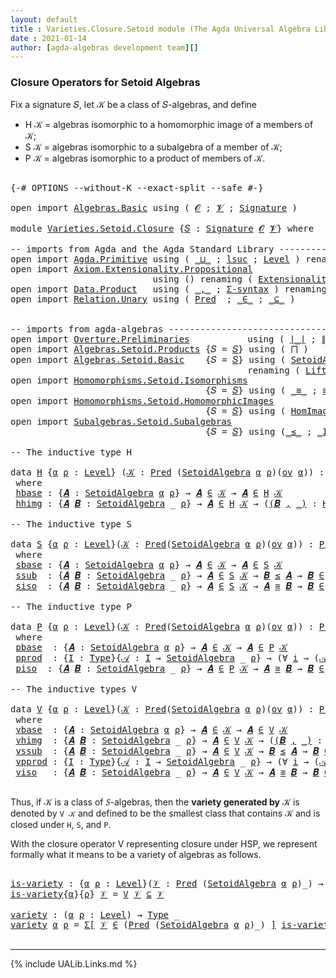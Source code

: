 ```yaml
---
layout: default
title : Varieties.Closure.Setoid module (The Agda Universal Algebra Library)
date : 2021-01-14
author: [agda-algebras development team][]
---
```


### Closure Operators for Setoid Algebras

Fix a signature 𝑆, let 𝒦 be a class of 𝑆-algebras, and define

* H 𝒦 = algebras isomorphic to a homomorphic image of a members of 𝒦;
* S 𝒦 = algebras isomorphic to a subalgebra of a member of 𝒦;
* P 𝒦 = algebras isomorphic to a product of members of 𝒦.


<pre class="Agda">

<a id="476" class="Symbol">{-#</a> <a id="480" class="Keyword">OPTIONS</a> <a id="488" class="Pragma">--without-K</a> <a id="500" class="Pragma">--exact-split</a> <a id="514" class="Pragma">--safe</a> <a id="521" class="Symbol">#-}</a>

<a id="526" class="Keyword">open</a> <a id="531" class="Keyword">import</a> <a id="538" href="Algebras.Basic.html" class="Module">Algebras.Basic</a> <a id="553" class="Keyword">using</a> <a id="559" class="Symbol">(</a> <a id="561" href="Algebras.Basic.html#1210" class="Generalizable">𝓞</a> <a id="563" class="Symbol">;</a> <a id="565" href="Algebras.Basic.html#1212" class="Generalizable">𝓥</a> <a id="567" class="Symbol">;</a> <a id="569" href="Algebras.Basic.html#3576" class="Function">Signature</a> <a id="579" class="Symbol">)</a>

<a id="582" class="Keyword">module</a> <a id="589" href="Varieties.Setoid.Closure.html" class="Module">Varieties.Setoid.Closure</a> <a id="614" class="Symbol">{</a><a id="615" href="Varieties.Setoid.Closure.html#615" class="Bound">𝑆</a> <a id="617" class="Symbol">:</a> <a id="619" href="Algebras.Basic.html#3576" class="Function">Signature</a> <a id="629" href="Algebras.Basic.html#1210" class="Generalizable">𝓞</a> <a id="631" href="Algebras.Basic.html#1212" class="Generalizable">𝓥</a><a id="632" class="Symbol">}</a> <a id="634" class="Keyword">where</a>

<a id="641" class="Comment">-- imports from Agda and the Agda Standard Library -------------------------------------------</a>
<a id="736" class="Keyword">open</a> <a id="741" class="Keyword">import</a> <a id="748" href="Agda.Primitive.html" class="Module">Agda.Primitive</a> <a id="763" class="Keyword">using</a> <a id="769" class="Symbol">(</a> <a id="771" href="Agda.Primitive.html#810" class="Primitive Operator">_⊔_</a> <a id="775" class="Symbol">;</a> <a id="777" href="Agda.Primitive.html#780" class="Primitive">lsuc</a> <a id="782" class="Symbol">;</a> <a id="784" href="Agda.Primitive.html#597" class="Postulate">Level</a> <a id="790" class="Symbol">)</a> <a id="792" class="Keyword">renaming</a> <a id="801" class="Symbol">(</a> <a id="803" href="Agda.Primitive.html#326" class="Primitive">Set</a> <a id="807" class="Symbol">to</a> <a id="810" class="Primitive">Type</a> <a id="815" class="Symbol">)</a>
<a id="817" class="Keyword">open</a> <a id="822" class="Keyword">import</a> <a id="829" href="Axiom.Extensionality.Propositional.html" class="Module">Axiom.Extensionality.Propositional</a>
                           <a id="891" class="Keyword">using</a> <a id="897" class="Symbol">()</a> <a id="900" class="Keyword">renaming</a> <a id="909" class="Symbol">(</a> <a id="911" href="Axiom.Extensionality.Propositional.html#741" class="Function">Extensionality</a> <a id="926" class="Symbol">to</a> <a id="929" class="Function">funext</a> <a id="936" class="Symbol">)</a>
<a id="938" class="Keyword">open</a> <a id="943" class="Keyword">import</a> <a id="950" href="Data.Product.html" class="Module">Data.Product</a>   <a id="965" class="Keyword">using</a> <a id="971" class="Symbol">(</a> <a id="973" href="Agda.Builtin.Sigma.html#236" class="InductiveConstructor Operator">_,_</a> <a id="977" class="Symbol">;</a> <a id="979" href="Data.Product.html#916" class="Function">Σ-syntax</a> <a id="988" class="Symbol">)</a> <a id="990" class="Keyword">renaming</a> <a id="999" class="Symbol">(</a> <a id="1001" href="Agda.Builtin.Sigma.html#252" class="Field">proj₁</a> <a id="1007" class="Symbol">to</a> <a id="1010" class="Field">fst</a> <a id="1014" class="Symbol">;</a> <a id="1016" href="Agda.Builtin.Sigma.html#264" class="Field">proj₂</a> <a id="1022" class="Symbol">to</a> <a id="1025" class="Field">snd</a> <a id="1029" class="Symbol">)</a>
<a id="1031" class="Keyword">open</a> <a id="1036" class="Keyword">import</a> <a id="1043" href="Relation.Unary.html" class="Module">Relation.Unary</a> <a id="1058" class="Keyword">using</a> <a id="1064" class="Symbol">(</a> <a id="1066" href="Relation.Unary.html#1101" class="Function">Pred</a>  <a id="1072" class="Symbol">;</a> <a id="1074" href="Relation.Unary.html#1523" class="Function Operator">_∈_</a> <a id="1078" class="Symbol">;</a> <a id="1080" href="Relation.Unary.html#1742" class="Function Operator">_⊆_</a> <a id="1084" class="Symbol">)</a>


<a id="1088" class="Comment">-- imports from agda-algebras --------------------------------------------------------------</a>
<a id="1181" class="Keyword">open</a> <a id="1186" class="Keyword">import</a> <a id="1193" href="Overture.Preliminaries.html" class="Module">Overture.Preliminaries</a>           <a id="1226" class="Keyword">using</a> <a id="1232" class="Symbol">(</a> <a id="1234" href="Overture.Preliminaries.html#4155" class="Function Operator">∣_∣</a> <a id="1238" class="Symbol">;</a> <a id="1240" href="Overture.Preliminaries.html#4193" class="Function Operator">∥_∥</a> <a id="1244" class="Symbol">)</a>
<a id="1246" class="Keyword">open</a> <a id="1251" class="Keyword">import</a> <a id="1258" href="Algebras.Setoid.Products.html" class="Module">Algebras.Setoid.Products</a> <a id="1283" class="Symbol">{</a><a id="1284" class="Argument">𝑆</a> <a id="1286" class="Symbol">=</a> <a id="1288" href="Varieties.Setoid.Closure.html#615" class="Bound">𝑆</a><a id="1289" class="Symbol">}</a> <a id="1291" class="Keyword">using</a> <a id="1297" class="Symbol">(</a> <a id="1299" href="Algebras.Setoid.Products.html#1555" class="Function">⨅</a> <a id="1301" class="Symbol">)</a>
<a id="1303" class="Keyword">open</a> <a id="1308" class="Keyword">import</a> <a id="1315" href="Algebras.Setoid.Basic.html" class="Module">Algebras.Setoid.Basic</a>    <a id="1340" class="Symbol">{</a><a id="1341" class="Argument">𝑆</a> <a id="1343" class="Symbol">=</a> <a id="1345" href="Varieties.Setoid.Closure.html#615" class="Bound">𝑆</a><a id="1346" class="Symbol">}</a> <a id="1348" class="Keyword">using</a> <a id="1354" class="Symbol">(</a> <a id="1356" href="Algebras.Setoid.Basic.html#3113" class="Record">SetoidAlgebra</a> <a id="1370" class="Symbol">;</a> <a id="1372" href="Algebras.Setoid.Basic.html#1178" class="Function">ov</a> <a id="1375" class="Symbol">)</a>
                                             <a id="1422" class="Keyword">renaming</a> <a id="1431" class="Symbol">(</a> <a id="1433" href="Algebras.Setoid.Basic.html#4353" class="Function">Lift-SetoidAlg</a> <a id="1448" class="Symbol">to</a> <a id="1451" class="Function">Lift-Alg</a> <a id="1460" class="Symbol">)</a>
<a id="1462" class="Keyword">open</a> <a id="1467" class="Keyword">import</a> <a id="1474" href="Homomorphisms.Setoid.Isomorphisms.html" class="Module">Homomorphisms.Setoid.Isomorphisms</a>
                                     <a id="1545" class="Symbol">{</a><a id="1546" class="Argument">𝑆</a> <a id="1548" class="Symbol">=</a> <a id="1550" href="Varieties.Setoid.Closure.html#615" class="Bound">𝑆</a><a id="1551" class="Symbol">}</a> <a id="1553" class="Keyword">using</a> <a id="1559" class="Symbol">(</a> <a id="1561" href="Homomorphisms.Setoid.Isomorphisms.html#2520" class="Record Operator">_≅_</a> <a id="1565" class="Symbol">;</a> <a id="1567" href="Homomorphisms.Setoid.Isomorphisms.html#3078" class="Function">≅-sym</a> <a id="1573" class="Symbol">;</a> <a id="1575" href="Homomorphisms.Setoid.Isomorphisms.html#4533" class="Function">Lift-≅</a> <a id="1582" class="Symbol">;</a> <a id="1584" href="Homomorphisms.Setoid.Isomorphisms.html#3173" class="Function">≅-trans</a> <a id="1592" class="Symbol">;</a> <a id="1594" href="Homomorphisms.Setoid.Isomorphisms.html#2980" class="Function">≅-refl</a> <a id="1601" class="Symbol">)</a>
<a id="1603" class="Keyword">open</a> <a id="1608" class="Keyword">import</a> <a id="1615" href="Homomorphisms.Setoid.HomomorphicImages.html" class="Module">Homomorphisms.Setoid.HomomorphicImages</a>
                                     <a id="1691" class="Symbol">{</a><a id="1692" class="Argument">𝑆</a> <a id="1694" class="Symbol">=</a> <a id="1696" href="Varieties.Setoid.Closure.html#615" class="Bound">𝑆</a><a id="1697" class="Symbol">}</a> <a id="1699" class="Keyword">using</a> <a id="1705" class="Symbol">(</a> <a id="1707" href="Homomorphisms.Setoid.HomomorphicImages.html#1975" class="Function">HomImages</a> <a id="1717" class="Symbol">)</a>
<a id="1719" class="Keyword">open</a> <a id="1724" class="Keyword">import</a> <a id="1731" href="Subalgebras.Setoid.Subalgebras.html" class="Module">Subalgebras.Setoid.Subalgebras</a>
                                     <a id="1799" class="Symbol">{</a><a id="1800" class="Argument">𝑆</a> <a id="1802" class="Symbol">=</a> <a id="1804" href="Varieties.Setoid.Closure.html#615" class="Bound">𝑆</a><a id="1805" class="Symbol">}</a> <a id="1807" class="Keyword">using</a> <a id="1813" class="Symbol">(</a><a id="1814" href="Subalgebras.Setoid.Subalgebras.html#1776" class="Function Operator">_≤_</a> <a id="1818" class="Symbol">;</a> <a id="1820" href="Subalgebras.Setoid.Subalgebras.html#3556" class="Function Operator">_IsSubalgebraOfClass_</a> <a id="1842" class="Symbol">;</a> <a id="1844" href="Subalgebras.Setoid.Subalgebras.html#2232" class="Function">Subalgebra</a> <a id="1855" class="Symbol">)</a>

<a id="1858" class="Comment">-- The inductive type H</a>

<a id="1883" class="Keyword">data</a> <a id="H"></a><a id="1888" href="Varieties.Setoid.Closure.html#1888" class="Datatype">H</a> <a id="1890" class="Symbol">{</a><a id="1891" href="Varieties.Setoid.Closure.html#1891" class="Bound">α</a> <a id="1893" href="Varieties.Setoid.Closure.html#1893" class="Bound">ρ</a> <a id="1895" class="Symbol">:</a> <a id="1897" href="Agda.Primitive.html#597" class="Postulate">Level</a><a id="1902" class="Symbol">}</a> <a id="1904" class="Symbol">(</a><a id="1905" href="Varieties.Setoid.Closure.html#1905" class="Bound">𝒦</a> <a id="1907" class="Symbol">:</a> <a id="1909" href="Relation.Unary.html#1101" class="Function">Pred</a> <a id="1914" class="Symbol">(</a><a id="1915" href="Algebras.Setoid.Basic.html#3113" class="Record">SetoidAlgebra</a> <a id="1929" href="Varieties.Setoid.Closure.html#1891" class="Bound">α</a> <a id="1931" href="Varieties.Setoid.Closure.html#1893" class="Bound">ρ</a><a id="1932" class="Symbol">)(</a><a id="1934" href="Algebras.Setoid.Basic.html#1178" class="Function">ov</a> <a id="1937" href="Varieties.Setoid.Closure.html#1891" class="Bound">α</a><a id="1938" class="Symbol">))</a> <a id="1941" class="Symbol">:</a> <a id="1943" href="Relation.Unary.html#1101" class="Function">Pred</a> <a id="1948" class="Symbol">(</a><a id="1949" href="Algebras.Setoid.Basic.html#3113" class="Record">SetoidAlgebra</a> <a id="1963" href="Varieties.Setoid.Closure.html#1891" class="Bound">α</a> <a id="1965" href="Varieties.Setoid.Closure.html#1893" class="Bound">ρ</a><a id="1966" class="Symbol">)</a> <a id="1968" class="Symbol">(</a><a id="1969" href="Algebras.Setoid.Basic.html#1178" class="Function">ov</a><a id="1971" class="Symbol">(</a><a id="1972" href="Varieties.Setoid.Closure.html#1891" class="Bound">α</a> <a id="1974" href="Agda.Primitive.html#810" class="Primitive Operator">⊔</a> <a id="1976" href="Varieties.Setoid.Closure.html#1893" class="Bound">ρ</a><a id="1977" class="Symbol">))</a>
 <a id="1981" class="Keyword">where</a>
 <a id="H.hbase"></a><a id="1988" href="Varieties.Setoid.Closure.html#1988" class="InductiveConstructor">hbase</a> <a id="1994" class="Symbol">:</a> <a id="1996" class="Symbol">{</a><a id="1997" href="Varieties.Setoid.Closure.html#1997" class="Bound">𝑨</a> <a id="1999" class="Symbol">:</a> <a id="2001" href="Algebras.Setoid.Basic.html#3113" class="Record">SetoidAlgebra</a> <a id="2015" href="Varieties.Setoid.Closure.html#1891" class="Bound">α</a> <a id="2017" href="Varieties.Setoid.Closure.html#1893" class="Bound">ρ</a><a id="2018" class="Symbol">}</a> <a id="2020" class="Symbol">→</a> <a id="2022" href="Varieties.Setoid.Closure.html#1997" class="Bound">𝑨</a> <a id="2024" href="Relation.Unary.html#1523" class="Function Operator">∈</a> <a id="2026" href="Varieties.Setoid.Closure.html#1905" class="Bound">𝒦</a> <a id="2028" class="Symbol">→</a> <a id="2030" href="Varieties.Setoid.Closure.html#1997" class="Bound">𝑨</a> <a id="2032" href="Relation.Unary.html#1523" class="Function Operator">∈</a> <a id="2034" href="Varieties.Setoid.Closure.html#1888" class="Datatype">H</a> <a id="2036" href="Varieties.Setoid.Closure.html#1905" class="Bound">𝒦</a>
 <a id="H.hhimg"></a><a id="2039" href="Varieties.Setoid.Closure.html#2039" class="InductiveConstructor">hhimg</a> <a id="2045" class="Symbol">:</a> <a id="2047" class="Symbol">{</a><a id="2048" href="Varieties.Setoid.Closure.html#2048" class="Bound">𝑨</a> <a id="2050" href="Varieties.Setoid.Closure.html#2050" class="Bound">𝑩</a> <a id="2052" class="Symbol">:</a> <a id="2054" href="Algebras.Setoid.Basic.html#3113" class="Record">SetoidAlgebra</a> <a id="2068" class="Symbol">_</a> <a id="2070" href="Varieties.Setoid.Closure.html#1893" class="Bound">ρ</a><a id="2071" class="Symbol">}</a> <a id="2073" class="Symbol">→</a> <a id="2075" href="Varieties.Setoid.Closure.html#2048" class="Bound">𝑨</a> <a id="2077" href="Relation.Unary.html#1523" class="Function Operator">∈</a> <a id="2079" href="Varieties.Setoid.Closure.html#1888" class="Datatype">H</a> <a id="2081" href="Varieties.Setoid.Closure.html#1905" class="Bound">𝒦</a> <a id="2083" class="Symbol">→</a> <a id="2085" class="Symbol">(</a><a id="2086" href="Varieties.Setoid.Closure.html#2086" class="Bound">(</a><a id="2087" href="Varieties.Setoid.Closure.html#2087" class="Bound">𝑩</a> <a id="2089" href="Agda.Builtin.Sigma.html#236" class="InductiveConstructor Operator">,</a> <a id="2091" href="Varieties.Setoid.Closure.html#2086" class="Bound">_)</a> <a id="2094" class="Symbol">:</a> <a id="2096" href="Homomorphisms.Setoid.HomomorphicImages.html#1975" class="Function">HomImages</a> <a id="2106" href="Varieties.Setoid.Closure.html#2048" class="Bound">𝑨</a><a id="2107" class="Symbol">)</a> <a id="2109" class="Symbol">→</a> <a id="2111" href="Varieties.Setoid.Closure.html#2087" class="Bound">𝑩</a> <a id="2113" href="Relation.Unary.html#1523" class="Function Operator">∈</a> <a id="2115" href="Varieties.Setoid.Closure.html#1888" class="Datatype">H</a> <a id="2117" href="Varieties.Setoid.Closure.html#1905" class="Bound">𝒦</a>

<a id="2120" class="Comment">-- The inductive type S</a>

<a id="2145" class="Keyword">data</a> <a id="S"></a><a id="2150" href="Varieties.Setoid.Closure.html#2150" class="Datatype">S</a> <a id="2152" class="Symbol">{</a><a id="2153" href="Varieties.Setoid.Closure.html#2153" class="Bound">α</a> <a id="2155" href="Varieties.Setoid.Closure.html#2155" class="Bound">ρ</a> <a id="2157" class="Symbol">:</a> <a id="2159" href="Agda.Primitive.html#597" class="Postulate">Level</a><a id="2164" class="Symbol">}(</a><a id="2166" href="Varieties.Setoid.Closure.html#2166" class="Bound">𝒦</a> <a id="2168" class="Symbol">:</a> <a id="2170" href="Relation.Unary.html#1101" class="Function">Pred</a><a id="2174" class="Symbol">(</a><a id="2175" href="Algebras.Setoid.Basic.html#3113" class="Record">SetoidAlgebra</a> <a id="2189" href="Varieties.Setoid.Closure.html#2153" class="Bound">α</a> <a id="2191" href="Varieties.Setoid.Closure.html#2155" class="Bound">ρ</a><a id="2192" class="Symbol">)(</a><a id="2194" href="Algebras.Setoid.Basic.html#1178" class="Function">ov</a> <a id="2197" href="Varieties.Setoid.Closure.html#2153" class="Bound">α</a><a id="2198" class="Symbol">))</a> <a id="2201" class="Symbol">:</a> <a id="2203" href="Relation.Unary.html#1101" class="Function">Pred</a><a id="2207" class="Symbol">(</a><a id="2208" href="Algebras.Setoid.Basic.html#3113" class="Record">SetoidAlgebra</a> <a id="2222" href="Varieties.Setoid.Closure.html#2153" class="Bound">α</a> <a id="2224" href="Varieties.Setoid.Closure.html#2155" class="Bound">ρ</a><a id="2225" class="Symbol">)(</a><a id="2227" href="Algebras.Setoid.Basic.html#1178" class="Function">ov</a><a id="2229" class="Symbol">(</a><a id="2230" href="Varieties.Setoid.Closure.html#2153" class="Bound">α</a> <a id="2232" href="Agda.Primitive.html#810" class="Primitive Operator">⊔</a> <a id="2234" href="Varieties.Setoid.Closure.html#2155" class="Bound">ρ</a><a id="2235" class="Symbol">))</a>
 <a id="2239" class="Keyword">where</a>
 <a id="S.sbase"></a><a id="2246" href="Varieties.Setoid.Closure.html#2246" class="InductiveConstructor">sbase</a> <a id="2252" class="Symbol">:</a> <a id="2254" class="Symbol">{</a><a id="2255" href="Varieties.Setoid.Closure.html#2255" class="Bound">𝑨</a> <a id="2257" class="Symbol">:</a> <a id="2259" href="Algebras.Setoid.Basic.html#3113" class="Record">SetoidAlgebra</a> <a id="2273" href="Varieties.Setoid.Closure.html#2153" class="Bound">α</a> <a id="2275" href="Varieties.Setoid.Closure.html#2155" class="Bound">ρ</a><a id="2276" class="Symbol">}</a> <a id="2278" class="Symbol">→</a> <a id="2280" href="Varieties.Setoid.Closure.html#2255" class="Bound">𝑨</a> <a id="2282" href="Relation.Unary.html#1523" class="Function Operator">∈</a> <a id="2284" href="Varieties.Setoid.Closure.html#2166" class="Bound">𝒦</a> <a id="2286" class="Symbol">→</a> <a id="2288" href="Varieties.Setoid.Closure.html#2255" class="Bound">𝑨</a> <a id="2290" href="Relation.Unary.html#1523" class="Function Operator">∈</a> <a id="2292" href="Varieties.Setoid.Closure.html#2150" class="Datatype">S</a> <a id="2294" href="Varieties.Setoid.Closure.html#2166" class="Bound">𝒦</a>
 <a id="S.ssub"></a><a id="2297" href="Varieties.Setoid.Closure.html#2297" class="InductiveConstructor">ssub</a>  <a id="2303" class="Symbol">:</a> <a id="2305" class="Symbol">{</a><a id="2306" href="Varieties.Setoid.Closure.html#2306" class="Bound">𝑨</a> <a id="2308" href="Varieties.Setoid.Closure.html#2308" class="Bound">𝑩</a> <a id="2310" class="Symbol">:</a> <a id="2312" href="Algebras.Setoid.Basic.html#3113" class="Record">SetoidAlgebra</a> <a id="2326" class="Symbol">_</a> <a id="2328" href="Varieties.Setoid.Closure.html#2155" class="Bound">ρ</a><a id="2329" class="Symbol">}</a> <a id="2331" class="Symbol">→</a> <a id="2333" href="Varieties.Setoid.Closure.html#2306" class="Bound">𝑨</a> <a id="2335" href="Relation.Unary.html#1523" class="Function Operator">∈</a> <a id="2337" href="Varieties.Setoid.Closure.html#2150" class="Datatype">S</a> <a id="2339" href="Varieties.Setoid.Closure.html#2166" class="Bound">𝒦</a> <a id="2341" class="Symbol">→</a> <a id="2343" href="Varieties.Setoid.Closure.html#2308" class="Bound">𝑩</a> <a id="2345" href="Subalgebras.Setoid.Subalgebras.html#1776" class="Function Operator">≤</a> <a id="2347" href="Varieties.Setoid.Closure.html#2306" class="Bound">𝑨</a> <a id="2349" class="Symbol">→</a> <a id="2351" href="Varieties.Setoid.Closure.html#2308" class="Bound">𝑩</a> <a id="2353" href="Relation.Unary.html#1523" class="Function Operator">∈</a> <a id="2355" href="Varieties.Setoid.Closure.html#2150" class="Datatype">S</a> <a id="2357" href="Varieties.Setoid.Closure.html#2166" class="Bound">𝒦</a>
 <a id="S.siso"></a><a id="2360" href="Varieties.Setoid.Closure.html#2360" class="InductiveConstructor">siso</a>  <a id="2366" class="Symbol">:</a> <a id="2368" class="Symbol">{</a><a id="2369" href="Varieties.Setoid.Closure.html#2369" class="Bound">𝑨</a> <a id="2371" href="Varieties.Setoid.Closure.html#2371" class="Bound">𝑩</a> <a id="2373" class="Symbol">:</a> <a id="2375" href="Algebras.Setoid.Basic.html#3113" class="Record">SetoidAlgebra</a> <a id="2389" class="Symbol">_</a> <a id="2391" href="Varieties.Setoid.Closure.html#2155" class="Bound">ρ</a><a id="2392" class="Symbol">}</a> <a id="2394" class="Symbol">→</a> <a id="2396" href="Varieties.Setoid.Closure.html#2369" class="Bound">𝑨</a> <a id="2398" href="Relation.Unary.html#1523" class="Function Operator">∈</a> <a id="2400" href="Varieties.Setoid.Closure.html#2150" class="Datatype">S</a> <a id="2402" href="Varieties.Setoid.Closure.html#2166" class="Bound">𝒦</a> <a id="2404" class="Symbol">→</a> <a id="2406" href="Varieties.Setoid.Closure.html#2369" class="Bound">𝑨</a> <a id="2408" href="Homomorphisms.Setoid.Isomorphisms.html#2520" class="Record Operator">≅</a> <a id="2410" href="Varieties.Setoid.Closure.html#2371" class="Bound">𝑩</a> <a id="2412" class="Symbol">→</a> <a id="2414" href="Varieties.Setoid.Closure.html#2371" class="Bound">𝑩</a> <a id="2416" href="Relation.Unary.html#1523" class="Function Operator">∈</a> <a id="2418" href="Varieties.Setoid.Closure.html#2150" class="Datatype">S</a> <a id="2420" href="Varieties.Setoid.Closure.html#2166" class="Bound">𝒦</a>

<a id="2423" class="Comment">-- The inductive type P</a>

<a id="2448" class="Keyword">data</a> <a id="P"></a><a id="2453" href="Varieties.Setoid.Closure.html#2453" class="Datatype">P</a> <a id="2455" class="Symbol">{</a><a id="2456" href="Varieties.Setoid.Closure.html#2456" class="Bound">α</a> <a id="2458" href="Varieties.Setoid.Closure.html#2458" class="Bound">ρ</a> <a id="2460" class="Symbol">:</a> <a id="2462" href="Agda.Primitive.html#597" class="Postulate">Level</a><a id="2467" class="Symbol">}(</a><a id="2469" href="Varieties.Setoid.Closure.html#2469" class="Bound">𝒦</a> <a id="2471" class="Symbol">:</a> <a id="2473" href="Relation.Unary.html#1101" class="Function">Pred</a><a id="2477" class="Symbol">(</a><a id="2478" href="Algebras.Setoid.Basic.html#3113" class="Record">SetoidAlgebra</a> <a id="2492" href="Varieties.Setoid.Closure.html#2456" class="Bound">α</a> <a id="2494" href="Varieties.Setoid.Closure.html#2458" class="Bound">ρ</a><a id="2495" class="Symbol">)(</a><a id="2497" href="Algebras.Setoid.Basic.html#1178" class="Function">ov</a> <a id="2500" href="Varieties.Setoid.Closure.html#2456" class="Bound">α</a><a id="2501" class="Symbol">))</a> <a id="2504" class="Symbol">:</a> <a id="2506" href="Relation.Unary.html#1101" class="Function">Pred</a><a id="2510" class="Symbol">(</a><a id="2511" href="Algebras.Setoid.Basic.html#3113" class="Record">SetoidAlgebra</a> <a id="2525" href="Varieties.Setoid.Closure.html#2456" class="Bound">α</a> <a id="2527" href="Varieties.Setoid.Closure.html#2458" class="Bound">ρ</a><a id="2528" class="Symbol">)(</a><a id="2530" href="Algebras.Setoid.Basic.html#1178" class="Function">ov</a> <a id="2533" class="Symbol">(</a><a id="2534" href="Varieties.Setoid.Closure.html#2456" class="Bound">α</a> <a id="2536" href="Agda.Primitive.html#810" class="Primitive Operator">⊔</a> <a id="2538" href="Varieties.Setoid.Closure.html#2458" class="Bound">ρ</a><a id="2539" class="Symbol">))</a>
 <a id="2543" class="Keyword">where</a>
 <a id="P.pbase"></a><a id="2550" href="Varieties.Setoid.Closure.html#2550" class="InductiveConstructor">pbase</a>  <a id="2557" class="Symbol">:</a> <a id="2559" class="Symbol">{</a><a id="2560" href="Varieties.Setoid.Closure.html#2560" class="Bound">𝑨</a> <a id="2562" class="Symbol">:</a> <a id="2564" href="Algebras.Setoid.Basic.html#3113" class="Record">SetoidAlgebra</a> <a id="2578" href="Varieties.Setoid.Closure.html#2456" class="Bound">α</a> <a id="2580" href="Varieties.Setoid.Closure.html#2458" class="Bound">ρ</a><a id="2581" class="Symbol">}</a> <a id="2583" class="Symbol">→</a> <a id="2585" href="Varieties.Setoid.Closure.html#2560" class="Bound">𝑨</a> <a id="2587" href="Relation.Unary.html#1523" class="Function Operator">∈</a> <a id="2589" href="Varieties.Setoid.Closure.html#2469" class="Bound">𝒦</a> <a id="2591" class="Symbol">→</a> <a id="2593" href="Varieties.Setoid.Closure.html#2560" class="Bound">𝑨</a> <a id="2595" href="Relation.Unary.html#1523" class="Function Operator">∈</a> <a id="2597" href="Varieties.Setoid.Closure.html#2453" class="Datatype">P</a> <a id="2599" href="Varieties.Setoid.Closure.html#2469" class="Bound">𝒦</a>
 <a id="P.pprod"></a><a id="2602" href="Varieties.Setoid.Closure.html#2602" class="InductiveConstructor">pprod</a>  <a id="2609" class="Symbol">:</a> <a id="2611" class="Symbol">{</a><a id="2612" href="Varieties.Setoid.Closure.html#2612" class="Bound">I</a> <a id="2614" class="Symbol">:</a> <a id="2616" href="Varieties.Setoid.Closure.html#810" class="Primitive">Type</a><a id="2620" class="Symbol">}{</a><a id="2622" href="Varieties.Setoid.Closure.html#2622" class="Bound">𝒜</a> <a id="2624" class="Symbol">:</a> <a id="2626" href="Varieties.Setoid.Closure.html#2612" class="Bound">I</a> <a id="2628" class="Symbol">→</a> <a id="2630" href="Algebras.Setoid.Basic.html#3113" class="Record">SetoidAlgebra</a> <a id="2644" class="Symbol">_</a> <a id="2646" href="Varieties.Setoid.Closure.html#2458" class="Bound">ρ</a><a id="2647" class="Symbol">}</a> <a id="2649" class="Symbol">→</a> <a id="2651" class="Symbol">(∀</a> <a id="2654" href="Varieties.Setoid.Closure.html#2654" class="Bound">i</a> <a id="2656" class="Symbol">→</a> <a id="2658" class="Symbol">(</a><a id="2659" href="Varieties.Setoid.Closure.html#2622" class="Bound">𝒜</a> <a id="2661" href="Varieties.Setoid.Closure.html#2654" class="Bound">i</a><a id="2662" class="Symbol">)</a> <a id="2664" href="Relation.Unary.html#1523" class="Function Operator">∈</a> <a id="2666" href="Varieties.Setoid.Closure.html#2453" class="Datatype">P</a> <a id="2668" href="Varieties.Setoid.Closure.html#2469" class="Bound">𝒦</a><a id="2669" class="Symbol">)</a> <a id="2671" class="Symbol">→</a> <a id="2673" href="Algebras.Setoid.Products.html#1555" class="Function">⨅</a> <a id="2675" href="Varieties.Setoid.Closure.html#2622" class="Bound">𝒜</a> <a id="2677" href="Relation.Unary.html#1523" class="Function Operator">∈</a> <a id="2679" href="Varieties.Setoid.Closure.html#2453" class="Datatype">P</a> <a id="2681" href="Varieties.Setoid.Closure.html#2469" class="Bound">𝒦</a>
 <a id="P.piso"></a><a id="2684" href="Varieties.Setoid.Closure.html#2684" class="InductiveConstructor">piso</a>  <a id="2690" class="Symbol">:</a> <a id="2692" class="Symbol">{</a><a id="2693" href="Varieties.Setoid.Closure.html#2693" class="Bound">𝑨</a> <a id="2695" href="Varieties.Setoid.Closure.html#2695" class="Bound">𝑩</a> <a id="2697" class="Symbol">:</a> <a id="2699" href="Algebras.Setoid.Basic.html#3113" class="Record">SetoidAlgebra</a> <a id="2713" class="Symbol">_</a> <a id="2715" href="Varieties.Setoid.Closure.html#2458" class="Bound">ρ</a><a id="2716" class="Symbol">}</a> <a id="2718" class="Symbol">→</a> <a id="2720" href="Varieties.Setoid.Closure.html#2693" class="Bound">𝑨</a> <a id="2722" href="Relation.Unary.html#1523" class="Function Operator">∈</a> <a id="2724" href="Varieties.Setoid.Closure.html#2453" class="Datatype">P</a> <a id="2726" href="Varieties.Setoid.Closure.html#2469" class="Bound">𝒦</a> <a id="2728" class="Symbol">→</a> <a id="2730" href="Varieties.Setoid.Closure.html#2693" class="Bound">𝑨</a> <a id="2732" href="Homomorphisms.Setoid.Isomorphisms.html#2520" class="Record Operator">≅</a> <a id="2734" href="Varieties.Setoid.Closure.html#2695" class="Bound">𝑩</a> <a id="2736" class="Symbol">→</a> <a id="2738" href="Varieties.Setoid.Closure.html#2695" class="Bound">𝑩</a> <a id="2740" href="Relation.Unary.html#1523" class="Function Operator">∈</a> <a id="2742" href="Varieties.Setoid.Closure.html#2453" class="Datatype">P</a> <a id="2744" href="Varieties.Setoid.Closure.html#2469" class="Bound">𝒦</a>

<a id="2747" class="Comment">-- The inductive types V</a>

<a id="2773" class="Keyword">data</a> <a id="V"></a><a id="2778" href="Varieties.Setoid.Closure.html#2778" class="Datatype">V</a> <a id="2780" class="Symbol">{</a><a id="2781" href="Varieties.Setoid.Closure.html#2781" class="Bound">α</a> <a id="2783" href="Varieties.Setoid.Closure.html#2783" class="Bound">ρ</a> <a id="2785" class="Symbol">:</a> <a id="2787" href="Agda.Primitive.html#597" class="Postulate">Level</a><a id="2792" class="Symbol">}(</a><a id="2794" href="Varieties.Setoid.Closure.html#2794" class="Bound">𝒦</a> <a id="2796" class="Symbol">:</a> <a id="2798" href="Relation.Unary.html#1101" class="Function">Pred</a><a id="2802" class="Symbol">(</a><a id="2803" href="Algebras.Setoid.Basic.html#3113" class="Record">SetoidAlgebra</a> <a id="2817" href="Varieties.Setoid.Closure.html#2781" class="Bound">α</a> <a id="2819" href="Varieties.Setoid.Closure.html#2783" class="Bound">ρ</a><a id="2820" class="Symbol">)(</a><a id="2822" href="Algebras.Setoid.Basic.html#1178" class="Function">ov</a> <a id="2825" href="Varieties.Setoid.Closure.html#2781" class="Bound">α</a><a id="2826" class="Symbol">))</a> <a id="2829" class="Symbol">:</a> <a id="2831" href="Relation.Unary.html#1101" class="Function">Pred</a><a id="2835" class="Symbol">(</a><a id="2836" href="Algebras.Setoid.Basic.html#3113" class="Record">SetoidAlgebra</a> <a id="2850" href="Varieties.Setoid.Closure.html#2781" class="Bound">α</a> <a id="2852" href="Varieties.Setoid.Closure.html#2783" class="Bound">ρ</a><a id="2853" class="Symbol">)(</a><a id="2855" href="Algebras.Setoid.Basic.html#1178" class="Function">ov</a><a id="2857" class="Symbol">(</a><a id="2858" href="Varieties.Setoid.Closure.html#2781" class="Bound">α</a> <a id="2860" href="Agda.Primitive.html#810" class="Primitive Operator">⊔</a> <a id="2862" href="Varieties.Setoid.Closure.html#2783" class="Bound">ρ</a><a id="2863" class="Symbol">))</a>
 <a id="2867" class="Keyword">where</a>
 <a id="V.vbase"></a><a id="2874" href="Varieties.Setoid.Closure.html#2874" class="InductiveConstructor">vbase</a>  <a id="2881" class="Symbol">:</a> <a id="2883" class="Symbol">{</a><a id="2884" href="Varieties.Setoid.Closure.html#2884" class="Bound">𝑨</a> <a id="2886" class="Symbol">:</a> <a id="2888" href="Algebras.Setoid.Basic.html#3113" class="Record">SetoidAlgebra</a> <a id="2902" href="Varieties.Setoid.Closure.html#2781" class="Bound">α</a> <a id="2904" href="Varieties.Setoid.Closure.html#2783" class="Bound">ρ</a><a id="2905" class="Symbol">}</a> <a id="2907" class="Symbol">→</a> <a id="2909" href="Varieties.Setoid.Closure.html#2884" class="Bound">𝑨</a> <a id="2911" href="Relation.Unary.html#1523" class="Function Operator">∈</a> <a id="2913" href="Varieties.Setoid.Closure.html#2794" class="Bound">𝒦</a> <a id="2915" class="Symbol">→</a> <a id="2917" href="Varieties.Setoid.Closure.html#2884" class="Bound">𝑨</a> <a id="2919" href="Relation.Unary.html#1523" class="Function Operator">∈</a> <a id="2921" href="Varieties.Setoid.Closure.html#2778" class="Datatype">V</a> <a id="2923" href="Varieties.Setoid.Closure.html#2794" class="Bound">𝒦</a>
 <a id="V.vhimg"></a><a id="2926" href="Varieties.Setoid.Closure.html#2926" class="InductiveConstructor">vhimg</a>  <a id="2933" class="Symbol">:</a> <a id="2935" class="Symbol">{</a><a id="2936" href="Varieties.Setoid.Closure.html#2936" class="Bound">𝑨</a> <a id="2938" href="Varieties.Setoid.Closure.html#2938" class="Bound">𝑩</a> <a id="2940" class="Symbol">:</a> <a id="2942" href="Algebras.Setoid.Basic.html#3113" class="Record">SetoidAlgebra</a> <a id="2956" class="Symbol">_</a> <a id="2958" href="Varieties.Setoid.Closure.html#2783" class="Bound">ρ</a><a id="2959" class="Symbol">}</a> <a id="2961" class="Symbol">→</a> <a id="2963" href="Varieties.Setoid.Closure.html#2936" class="Bound">𝑨</a> <a id="2965" href="Relation.Unary.html#1523" class="Function Operator">∈</a> <a id="2967" href="Varieties.Setoid.Closure.html#2778" class="Datatype">V</a> <a id="2969" href="Varieties.Setoid.Closure.html#2794" class="Bound">𝒦</a> <a id="2971" class="Symbol">→</a> <a id="2973" class="Symbol">(</a><a id="2974" href="Varieties.Setoid.Closure.html#2974" class="Bound">(</a><a id="2975" href="Varieties.Setoid.Closure.html#2975" class="Bound">𝑩</a> <a id="2977" href="Agda.Builtin.Sigma.html#236" class="InductiveConstructor Operator">,</a> <a id="2979" href="Varieties.Setoid.Closure.html#2974" class="Bound">_)</a> <a id="2982" class="Symbol">:</a> <a id="2984" href="Homomorphisms.Setoid.HomomorphicImages.html#1975" class="Function">HomImages</a> <a id="2994" href="Varieties.Setoid.Closure.html#2936" class="Bound">𝑨</a><a id="2995" class="Symbol">)</a> <a id="2997" class="Symbol">→</a> <a id="2999" href="Varieties.Setoid.Closure.html#2975" class="Bound">𝑩</a> <a id="3001" href="Relation.Unary.html#1523" class="Function Operator">∈</a> <a id="3003" href="Varieties.Setoid.Closure.html#2778" class="Datatype">V</a> <a id="3005" href="Varieties.Setoid.Closure.html#2794" class="Bound">𝒦</a>
 <a id="V.vssub"></a><a id="3008" href="Varieties.Setoid.Closure.html#3008" class="InductiveConstructor">vssub</a>  <a id="3015" class="Symbol">:</a> <a id="3017" class="Symbol">{</a><a id="3018" href="Varieties.Setoid.Closure.html#3018" class="Bound">𝑨</a> <a id="3020" href="Varieties.Setoid.Closure.html#3020" class="Bound">𝑩</a> <a id="3022" class="Symbol">:</a> <a id="3024" href="Algebras.Setoid.Basic.html#3113" class="Record">SetoidAlgebra</a> <a id="3038" class="Symbol">_</a> <a id="3040" href="Varieties.Setoid.Closure.html#2783" class="Bound">ρ</a><a id="3041" class="Symbol">}</a> <a id="3043" class="Symbol">→</a> <a id="3045" href="Varieties.Setoid.Closure.html#3018" class="Bound">𝑨</a> <a id="3047" href="Relation.Unary.html#1523" class="Function Operator">∈</a> <a id="3049" href="Varieties.Setoid.Closure.html#2778" class="Datatype">V</a> <a id="3051" href="Varieties.Setoid.Closure.html#2794" class="Bound">𝒦</a> <a id="3053" class="Symbol">→</a> <a id="3055" href="Varieties.Setoid.Closure.html#3020" class="Bound">𝑩</a> <a id="3057" href="Subalgebras.Setoid.Subalgebras.html#1776" class="Function Operator">≤</a> <a id="3059" href="Varieties.Setoid.Closure.html#3018" class="Bound">𝑨</a> <a id="3061" class="Symbol">→</a> <a id="3063" href="Varieties.Setoid.Closure.html#3020" class="Bound">𝑩</a> <a id="3065" href="Relation.Unary.html#1523" class="Function Operator">∈</a> <a id="3067" href="Varieties.Setoid.Closure.html#2778" class="Datatype">V</a> <a id="3069" href="Varieties.Setoid.Closure.html#2794" class="Bound">𝒦</a>
 <a id="V.vpprod"></a><a id="3072" href="Varieties.Setoid.Closure.html#3072" class="InductiveConstructor">vpprod</a> <a id="3079" class="Symbol">:</a> <a id="3081" class="Symbol">{</a><a id="3082" href="Varieties.Setoid.Closure.html#3082" class="Bound">I</a> <a id="3084" class="Symbol">:</a> <a id="3086" href="Varieties.Setoid.Closure.html#810" class="Primitive">Type</a><a id="3090" class="Symbol">}{</a><a id="3092" href="Varieties.Setoid.Closure.html#3092" class="Bound">𝒜</a> <a id="3094" class="Symbol">:</a> <a id="3096" href="Varieties.Setoid.Closure.html#3082" class="Bound">I</a> <a id="3098" class="Symbol">→</a> <a id="3100" href="Algebras.Setoid.Basic.html#3113" class="Record">SetoidAlgebra</a> <a id="3114" class="Symbol">_</a> <a id="3116" href="Varieties.Setoid.Closure.html#2783" class="Bound">ρ</a><a id="3117" class="Symbol">}</a> <a id="3119" class="Symbol">→</a> <a id="3121" class="Symbol">(∀</a> <a id="3124" href="Varieties.Setoid.Closure.html#3124" class="Bound">i</a> <a id="3126" class="Symbol">→</a> <a id="3128" class="Symbol">(</a><a id="3129" href="Varieties.Setoid.Closure.html#3092" class="Bound">𝒜</a> <a id="3131" href="Varieties.Setoid.Closure.html#3124" class="Bound">i</a><a id="3132" class="Symbol">)</a> <a id="3134" href="Relation.Unary.html#1523" class="Function Operator">∈</a> <a id="3136" href="Varieties.Setoid.Closure.html#2778" class="Datatype">V</a> <a id="3138" href="Varieties.Setoid.Closure.html#2794" class="Bound">𝒦</a><a id="3139" class="Symbol">)</a> <a id="3141" class="Symbol">→</a> <a id="3143" href="Algebras.Setoid.Products.html#1555" class="Function">⨅</a> <a id="3145" href="Varieties.Setoid.Closure.html#3092" class="Bound">𝒜</a> <a id="3147" href="Relation.Unary.html#1523" class="Function Operator">∈</a> <a id="3149" href="Varieties.Setoid.Closure.html#2778" class="Datatype">V</a> <a id="3151" href="Varieties.Setoid.Closure.html#2794" class="Bound">𝒦</a>
 <a id="V.viso"></a><a id="3154" href="Varieties.Setoid.Closure.html#3154" class="InductiveConstructor">viso</a>   <a id="3161" class="Symbol">:</a> <a id="3163" class="Symbol">{</a><a id="3164" href="Varieties.Setoid.Closure.html#3164" class="Bound">𝑨</a> <a id="3166" href="Varieties.Setoid.Closure.html#3166" class="Bound">𝑩</a> <a id="3168" class="Symbol">:</a> <a id="3170" href="Algebras.Setoid.Basic.html#3113" class="Record">SetoidAlgebra</a> <a id="3184" class="Symbol">_</a> <a id="3186" href="Varieties.Setoid.Closure.html#2783" class="Bound">ρ</a><a id="3187" class="Symbol">}</a> <a id="3189" class="Symbol">→</a> <a id="3191" href="Varieties.Setoid.Closure.html#3164" class="Bound">𝑨</a> <a id="3193" href="Relation.Unary.html#1523" class="Function Operator">∈</a> <a id="3195" href="Varieties.Setoid.Closure.html#2778" class="Datatype">V</a> <a id="3197" href="Varieties.Setoid.Closure.html#2794" class="Bound">𝒦</a> <a id="3199" class="Symbol">→</a> <a id="3201" href="Varieties.Setoid.Closure.html#3164" class="Bound">𝑨</a> <a id="3203" href="Homomorphisms.Setoid.Isomorphisms.html#2520" class="Record Operator">≅</a> <a id="3205" href="Varieties.Setoid.Closure.html#3166" class="Bound">𝑩</a> <a id="3207" class="Symbol">→</a> <a id="3209" href="Varieties.Setoid.Closure.html#3166" class="Bound">𝑩</a> <a id="3211" href="Relation.Unary.html#1523" class="Function Operator">∈</a> <a id="3213" href="Varieties.Setoid.Closure.html#2778" class="Datatype">V</a> <a id="3215" href="Varieties.Setoid.Closure.html#2794" class="Bound">𝒦</a>

</pre>

Thus, if 𝒦 is a class of 𝑆-algebras, then the **variety generated by** 𝒦 is denoted by `V 𝒦` and defined to be the smallest class that contains 𝒦 and is closed under `H`, `S`, and `P`.

With the closure operator V representing closure under HSP, we represent formally what it means to be a variety of algebras as follows.

<pre class="Agda">

<a id="is-variety"></a><a id="3567" href="Varieties.Setoid.Closure.html#3567" class="Function">is-variety</a> <a id="3578" class="Symbol">:</a> <a id="3580" class="Symbol">{</a><a id="3581" href="Varieties.Setoid.Closure.html#3581" class="Bound">α</a> <a id="3583" href="Varieties.Setoid.Closure.html#3583" class="Bound">ρ</a> <a id="3585" class="Symbol">:</a> <a id="3587" href="Agda.Primitive.html#597" class="Postulate">Level</a><a id="3592" class="Symbol">}(</a><a id="3594" href="Varieties.Setoid.Closure.html#3594" class="Bound">𝒱</a> <a id="3596" class="Symbol">:</a> <a id="3598" href="Relation.Unary.html#1101" class="Function">Pred</a> <a id="3603" class="Symbol">(</a><a id="3604" href="Algebras.Setoid.Basic.html#3113" class="Record">SetoidAlgebra</a> <a id="3618" href="Varieties.Setoid.Closure.html#3581" class="Bound">α</a> <a id="3620" href="Varieties.Setoid.Closure.html#3583" class="Bound">ρ</a><a id="3621" class="Symbol">)_)</a> <a id="3625" class="Symbol">→</a> <a id="3627" href="Varieties.Setoid.Closure.html#810" class="Primitive">Type</a> <a id="3632" class="Symbol">_</a>
<a id="3634" href="Varieties.Setoid.Closure.html#3567" class="Function">is-variety</a><a id="3644" class="Symbol">{</a><a id="3645" href="Varieties.Setoid.Closure.html#3645" class="Bound">α</a><a id="3646" class="Symbol">}{</a><a id="3648" href="Varieties.Setoid.Closure.html#3648" class="Bound">ρ</a><a id="3649" class="Symbol">}</a> <a id="3651" href="Varieties.Setoid.Closure.html#3651" class="Bound">𝒱</a> <a id="3653" class="Symbol">=</a> <a id="3655" href="Varieties.Setoid.Closure.html#2778" class="Datatype">V</a> <a id="3657" href="Varieties.Setoid.Closure.html#3651" class="Bound">𝒱</a> <a id="3659" href="Relation.Unary.html#1742" class="Function Operator">⊆</a> <a id="3661" href="Varieties.Setoid.Closure.html#3651" class="Bound">𝒱</a>

<a id="variety"></a><a id="3664" href="Varieties.Setoid.Closure.html#3664" class="Function">variety</a> <a id="3672" class="Symbol">:</a> <a id="3674" class="Symbol">(</a><a id="3675" href="Varieties.Setoid.Closure.html#3675" class="Bound">α</a> <a id="3677" href="Varieties.Setoid.Closure.html#3677" class="Bound">ρ</a> <a id="3679" class="Symbol">:</a> <a id="3681" href="Agda.Primitive.html#597" class="Postulate">Level</a><a id="3686" class="Symbol">)</a> <a id="3688" class="Symbol">→</a> <a id="3690" href="Varieties.Setoid.Closure.html#810" class="Primitive">Type</a> <a id="3695" class="Symbol">_</a>
<a id="3697" href="Varieties.Setoid.Closure.html#3664" class="Function">variety</a> <a id="3705" href="Varieties.Setoid.Closure.html#3705" class="Bound">α</a> <a id="3707" href="Varieties.Setoid.Closure.html#3707" class="Bound">ρ</a> <a id="3709" class="Symbol">=</a> <a id="3711" href="Data.Product.html#916" class="Function">Σ[</a> <a id="3714" href="Varieties.Setoid.Closure.html#3714" class="Bound">𝒱</a> <a id="3716" href="Data.Product.html#916" class="Function">∈</a> <a id="3718" class="Symbol">(</a><a id="3719" href="Relation.Unary.html#1101" class="Function">Pred</a> <a id="3724" class="Symbol">(</a><a id="3725" href="Algebras.Setoid.Basic.html#3113" class="Record">SetoidAlgebra</a> <a id="3739" href="Varieties.Setoid.Closure.html#3705" class="Bound">α</a> <a id="3741" href="Varieties.Setoid.Closure.html#3707" class="Bound">ρ</a><a id="3742" class="Symbol">)_)</a> <a id="3746" href="Data.Product.html#916" class="Function">]</a> <a id="3748" href="Varieties.Setoid.Closure.html#3567" class="Function">is-variety</a> <a id="3759" href="Varieties.Setoid.Closure.html#3714" class="Bound">𝒱</a>

</pre>


--------------------------------------

{% include UALib.Links.md %}

[agda-algebras development team]: https://github.com/ualib/agda-algebras#the-agda-algebras-development-team










